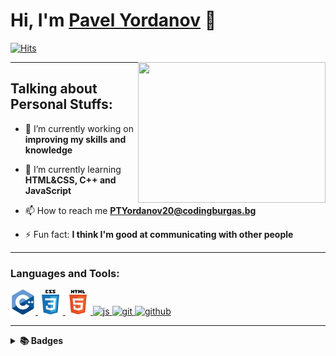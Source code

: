 # Hi, I'm [Pavel Yordanov](https://github.com/PTYordanov20/) 👋

[![Hits](https://hits.seeyoufarm.com/api/count/incr/badge.svg?url=https%3A%2F%2Fgithub.com%2FPTYordanov20&count_bg=%2379C83D&title_bg=%23BA3B3B&icon=xsplit.svg&icon_color=%23E7E7E7&title=Visitors&edge_flat=true)](https://hits.seeyoufarm.com)

<img align="right" height="225" width="300" alt="" src="https://hipstergif.files.wordpress.com/2011/11/tumblr.gif" />
<hr>


## Talking about Personal Stuffs:

 - 🔭 I’m currently working on **improving my skills and knowledge**

- 🌱 I’m currently learning **HTML&CSS, C++ and JavaScript**

- 📫 How to reach me **PTYordanov20@codingburgas.bg**

- ⚡ Fun fact: **I think I'm good at communicating with other people**

<hr>

<h3 align="left">Languages and Tools:</h3>
<p align="left"> <a href="https://www.w3schools.com/cpp/" target="_blank"> <img src="https://raw.githubusercontent.com/devicons/devicon/master/icons/cplusplus/cplusplus-original.svg" alt="cplusplus" width="40" height="40"/> </a> <a href="https://www.w3schools.com/css/" target="_blank"> <img src="https://raw.githubusercontent.com/devicons/devicon/master/icons/css3/css3-original-wordmark.svg" alt="css3" width="40" height="40"/> </a> <a href="https://www.w3.org/html/" target="_blank"> <img src="https://raw.githubusercontent.com/devicons/devicon/master/icons/html5/html5-original-wordmark.svg" alt="html5" width="40" height="40"/> </a> <a href="https://www.w3.org/html/" target="_blank"> <img src="https://upload.wikimedia.org/wikipedia/commons/thumb/6/6a/JavaScript-logo.png/800px-JavaScript-logo.png" alt="js" width="40" height="40"/> </a> <a href="https://www.w3.org/html/" target="_blank"> <img src="https://git-scm.com/images/logos/downloads/Git-Icon-1788C.png" alt="git" width="40" height="40"/> </a> <a href="https://www.w3.org/html/" target="_blank"> <img src="https://upload.wikimedia.org/wikipedia/commons/thumb/9/91/Octicons-mark-github.svg/2048px-Octicons-mark-github.svg.png" alt="github" width="40" height="40"/> </a> </p>

<hr>

<details style = "display: inline;">
  <summary><b>📚 Badges</b></summary>
  
  <a href ="https://www.credly.com/earner/earned/badge/9a65efd0-0259-4161-9a0b-061390596cb1"><img align="left" alt="HTML&CSS" width="200px" src="https://images.credly.com/size/680x680/images/241488f4-9110-41aa-804e-51a8f8ba430d/MTA-Introduction_to_Programming_Using_HTML_and_CSS-600x600.png" ></a>
 <a href ="https://www.credly.com/earner/earned/badge/88a74a3a-6bcc-4c24-aef9-b5d067021fbb"><img align="left" alt="Word Office 2016" width="200px" src="https://images.credly.com/size/680x680/images/fd092703-61db-4e9f-9c7c-2211d44ca87d/MOS_Word.png" ></a>
 <a href ="https://www.credly.com/earner/earned/badge/9dd587f4-734c-4bad-baa0-2d7e0ee432b3"><img align="left" alt="JavaScript" width="200px" src="https://images.credly.com/size/340x340/images/ef99b79e-fd54-4eb5-b2a4-bf17e92a4837/ITS-Badges_JavaScript_1200px.png" ></a>
 <a href ="https://www.credly.com/earner/earned/badge/b61bee94-ceb8-436d-b039-4a198632870d"><img align="left" alt="Excel Office 2016" width="200px" src="https://images.credly.com/size/340x340/images/d0790dc7-5127-4262-a492-1b60030b0114/MOS_Excel.png" ></a>
<a href ="https://www.credly.com/earner/earned/badge/1b761db3-2633-41e3-8354-796e4464d31c"><img align="left" alt="IT Essentials" width="200px" src="https://images.credly.com/size/340x340/images/04e8034c-81f5-4f7f-ab23-e8b428c31ce9/ITE.png" ></a>
</details>  
